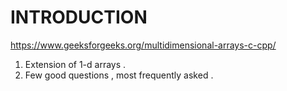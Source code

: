 # INTRODUCTION
  
  https://www.geeksforgeeks.org/multidimensional-arrays-c-cpp/
  
  1. Extension of 1-d arrays . 
  2. Few good questions , most frequently asked .
